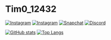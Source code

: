 # Tim0_12432

[![Instagram](https://img.shields.io/badge/%40tim0__12432-Click-%23D76B56?logo=instagram&logoColor=%23D76B56&style=for-the-badge)](https://instagram.com/tim0_12432)
[![Instagram](https://img.shields.io/badge/%40tim0__12432__k1h-Click-%23D76B56?logo=instagram&logoColor=%23D76B56&style=for-the-badge)](https://instagram.com/tim0_12432_k1h)
[![Snapchat](https://img.shields.io/badge/%40tim0__12432-Click-%23D7C256?logo=snapchat&logoColor=%23D7C256&style=for-the-badge)](https://snapchat.com/add/tim0_12432)
[![Discord](https://img.shields.io/discord/671096306059444279?color=%238C72DA&label=Join+my+Discord&logo=discord&logoColor=%238C72DA&style=for-the-badge)](https://discord.gg/bWVUkcAF9x)


[![GitHub stats](https://github-readme-stats.vercel.app/api?username=tim0-12432&hide=stars&show_icons=true&include_all_commits=true&title_color=D7C256&text_color=D7C256&icon_color=768390&bg_color=22272E&hide_border=true&custom_title=My%20GitHub%20Statistics)](https://github.com/tim0-12432)
[![Top Langs](https://github-readme-stats.vercel.app/api/top-langs/?username=tim0-12432&layout=compact&langs_count=10&title_color=D7C256&text_color=D7C256&icon_color=768390&bg_color=22272E&hide_border=true&hide_title=true)](https://github.com/tim0-12432)

[THEME]: &title_color=D7C256&text_color=D7C256&icon_color=768390&bg_color=22272E&hide_border=true
